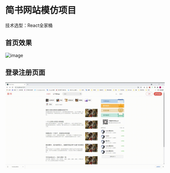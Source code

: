# 简书网站模仿项目
技术选型：React全家桶
## 首页效果
![image](https://github.com/sakumashirayuki/jianshu-copycat/blob/master/home.gif)
## 登录注册页面
![image](https://github.com/sakumashirayuki/jianshu-copycat/blob/master/login.gif)